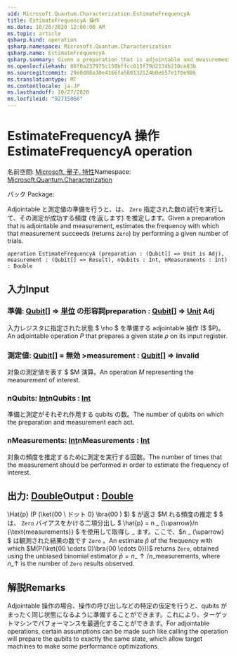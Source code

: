 ```yaml
---
uid: Microsoft.Quantum.Characterization.EstimateFrequencyA
title: EstimateFrequencyA 操作
ms.date: 10/26/2020 12:00:00 AM
ms.topic: article
qsharp.kind: operation
qsharp.namespace: Microsoft.Quantum.Characterization
qsharp.name: EstimateFrequencyA
qsharp.summary: Given a preparation that is adjointable and measurement, estimates the frequency with which that measurement succeeds (returns `Zero`) by performing a given number of trials.
ms.openlocfilehash: 88f0a237975c158bffcc015f79d2134b210ce83b
ms.sourcegitcommit: 29e0d88a30e4166fa580132124b0eb57e1f0e986
ms.translationtype: MT
ms.contentlocale: ja-JP
ms.lasthandoff: 10/27/2020
ms.locfileid: "92715066"
---
```

# <a name="estimatefrequencya-operation"></a><span data-ttu-id="fb14f-102">EstimateFrequencyA 操作</span><span class="sxs-lookup"><span data-stu-id="fb14f-102">EstimateFrequencyA operation</span></span>

<span data-ttu-id="fb14f-103">名前空間: [Microsoft. 量子. 特性](xref:Microsoft.Quantum.Characterization)</span><span class="sxs-lookup"><span data-stu-id="fb14f-103">Namespace: [Microsoft.Quantum.Characterization](xref:Microsoft.Quantum.Characterization)</span></span>

<span data-ttu-id="fb14f-104">パック [](https://nuget.org/packages/)</span><span class="sxs-lookup"><span data-stu-id="fb14f-104">Package: [](https://nuget.org/packages/)</span></span>


<span data-ttu-id="fb14f-105">Adjointable と測定値の準備を行うと、は、 `Zero` 指定された数の試行を実行して、その測定が成功する頻度 (を返します) を推定します。</span><span class="sxs-lookup"><span data-stu-id="fb14f-105">Given a preparation that is adjointable and measurement, estimates the frequency with which that measurement succeeds (returns `Zero`) by performing a given number of trials.</span></span>

```qsharp
operation EstimateFrequencyA (preparation : (Qubit[] => Unit is Adj), measurement : (Qubit[] => Result), nQubits : Int, nMeasurements : Int) : Double
```


## <a name="input"></a><span data-ttu-id="fb14f-106">入力</span><span class="sxs-lookup"><span data-stu-id="fb14f-106">Input</span></span>

### <a name="preparation--qubit--unit-adj"></a><span data-ttu-id="fb14f-107">準備: [Qubit](xref:microsoft.quantum.lang-ref.qubit)[] => [単位](xref:microsoft.quantum.lang-ref.unit) の形容詞</span><span class="sxs-lookup"><span data-stu-id="fb14f-107">preparation : [Qubit](xref:microsoft.quantum.lang-ref.qubit)[] => [Unit](xref:microsoft.quantum.lang-ref.unit) Adj</span></span>

<span data-ttu-id="fb14f-108">入力レジスタに指定された状態 $ \rho $ を準備する adjointable 操作 ($ $P)。</span><span class="sxs-lookup"><span data-stu-id="fb14f-108">An adjointable operation $P$ that prepares a given state $\rho$ on its input register.</span></span>


### <a name="measurement--qubit--__invalidresult__"></a><span data-ttu-id="fb14f-109">測定値: [Qubit](xref:microsoft.quantum.lang-ref.qubit)[] = __無効 <Result>__ ></span><span class="sxs-lookup"><span data-stu-id="fb14f-109">measurement : [Qubit](xref:microsoft.quantum.lang-ref.qubit)[] => __invalid<Result>__</span></span> 

<span data-ttu-id="fb14f-110">対象の測定値を表す $ $M 演算。</span><span class="sxs-lookup"><span data-stu-id="fb14f-110">An operation $M$ representing the measurement of interest.</span></span>


### <a name="nqubits--int"></a><span data-ttu-id="fb14f-111">nQubits: [Int](xref:microsoft.quantum.lang-ref.int)</span><span class="sxs-lookup"><span data-stu-id="fb14f-111">nQubits : [Int](xref:microsoft.quantum.lang-ref.int)</span></span>

<span data-ttu-id="fb14f-112">準備と測定がそれぞれ作用する qubits の数。</span><span class="sxs-lookup"><span data-stu-id="fb14f-112">The number of qubits on which the preparation and measurement each act.</span></span>


### <a name="nmeasurements--int"></a><span data-ttu-id="fb14f-113">nMeasurements: [Int](xref:microsoft.quantum.lang-ref.int)</span><span class="sxs-lookup"><span data-stu-id="fb14f-113">nMeasurements : [Int](xref:microsoft.quantum.lang-ref.int)</span></span>

<span data-ttu-id="fb14f-114">対象の頻度を推定するために測定を実行する回数。</span><span class="sxs-lookup"><span data-stu-id="fb14f-114">The number of times that the measurement should be performed in order to estimate the frequency of interest.</span></span>



## <a name="output--double"></a><span data-ttu-id="fb14f-115">出力: [Double](xref:microsoft.quantum.lang-ref.double)</span><span class="sxs-lookup"><span data-stu-id="fb14f-115">Output : [Double](xref:microsoft.quantum.lang-ref.double)</span></span>

<span data-ttu-id="fb14f-116">\Hat{p} (P (\ket{00 \ ドット 0} \bra{00 \) $) $ が返さ $M れる頻度の推定 $ $ は、 `Zero` バイアスをかける二項分出し $ \hat{p} = n \_ {\uparrow}/n {\text{measurements}} $ を使用して取得し \_ ます。ここで、$n \_ {\uparrow} $ は観測された結果の数です `Zero` 。</span><span class="sxs-lookup"><span data-stu-id="fb14f-116">An estimate $\hat{p}$ of the frequency with which $M(P(\ket{00 \cdots 0}\bra{00 \cdots 0}))$ returns `Zero`, obtained using the unbiased binomial estimator $\hat{p} = n\_{\uparrow} / n\_{\text{measurements}}$, where $n\_{\uparrow}$ is the number of `Zero` results observed.</span></span>

## <a name="remarks"></a><span data-ttu-id="fb14f-117">解説</span><span class="sxs-lookup"><span data-stu-id="fb14f-117">Remarks</span></span>

<span data-ttu-id="fb14f-118">Adjointable 操作の場合、操作の呼び出しなどの特定の仮定を行うと、qubits がまったく同じ状態になるように準備することができます。これにより、ターゲットマシンでパフォーマンスを最適化することができます。</span><span class="sxs-lookup"><span data-stu-id="fb14f-118">For adjointable operations, certain assumptions can be made such like calling the operation will prepare the qubits to exactly the same state, which allow target machines to make some performance optimizations.</span></span>